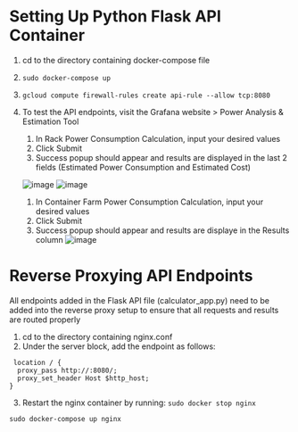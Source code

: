 # Setting Up Python Flask API Container
1. cd to the directory containing docker-compose file
2. ``sudo docker-compose up``
3. ``gcloud compute firewall-rules create api-rule --allow tcp:8080``
4. To test the API endpoints, visit the Grafana website > Power Analysis & Estimation Tool
    1. In Rack Power Consumption Calculation, input your desired values
    2. Click Submit
    3. Success popup should appear and results are displayed in the last 2 fields (Estimated Power Consumption and Estimated Cost)
   
   ![image](https://github.com/danialhbma/ITP-SE12-Power-Monitoring/assets/91550661/9b52bf5b-d26f-4b63-9925-aa4bcc07279c)
   ![image](https://github.com/danialhbma/ITP-SE12-Power-Monitoring/assets/91550661/adc5a649-91eb-4767-a69b-a8af677dffb4)

    1. In Container Farm Power Consumption Calculation, input your desired values
    2. Click Submit
    3. Success popup should appear and results are displaye in the Results column
    ![image](https://github.com/danialhbma/ITP-SE12-Power-Monitoring/assets/91550661/e2641d08-06a1-42c5-b899-fa6eca45c5fb)

# Reverse Proxying API Endpoints
All endpoints added in the Flask API file (calculator_app.py) need to be added into the reverse proxy setup to ensure that all requests and results are routed properly
1. cd to the directory containing nginx.conf
2. Under the server block, add the endpoint as follows:

<pre><code> location /<endpoint> {
  proxy_pass http://<ip-address>:8080/<endpoint>;
  proxy_set_header Host $http_host;
}
</code></pre>

3. Restart the nginx container by running:
`` sudo docker stop nginx ``

`` sudo docker-compose up nginx ``
